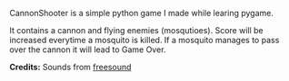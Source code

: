 CannonShooter is a simple python game I made while learing pygame.

It contains a cannon and flying enemies (mosqutioes). Score will be increased everytime a mosquito is killed. If a mosquito manages to pass over the cannon it will lead to Game Over.

**Credits:** Sounds from [freesound](https://freesound.org)
